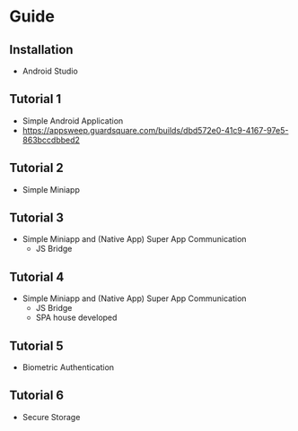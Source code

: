 # Guide

## Installation
* Android Studio

## Tutorial 1
* Simple Android Application
* https://appsweep.guardsquare.com/builds/dbd572e0-41c9-4167-97e5-863bccdbbed2

## Tutorial 2
* Simple Miniapp

## Tutorial 3
* Simple Miniapp and (Native App) Super App Communication
  * JS Bridge
  
## Tutorial 4
* Simple Miniapp and (Native App) Super App Communication
  * JS Bridge
  * SPA house developed 
  
## Tutorial 5
* Biometric Authentication


## Tutorial 6
* Secure Storage 
